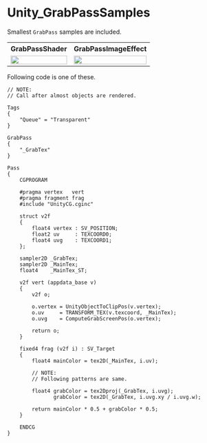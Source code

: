 # Unity_GrabPassSamples

Smallest ``GrabPass`` samples are included.

<table>
<tr><th>GrabPassShader</th><th>GrabPassImageEffect</th></tr>
<tr>
<td>
<img src="https://github.com/XJINE/Unity_GrabPassSamples/blob/master/Screenshots/GrabPassShaderSample.jpg" width="100%" height="auto" />
</td>
<td>
<img src="https://github.com/XJINE/Unity_GrabPassSamples/blob/master/Screenshots/GrabPassImageEffect.jpg" width="100%" height="auto" />
</td>
</tr>
</table>

Following code is one of these.

```shader
// NOTE:
// Call after almost objects are rendered.

Tags
{
    "Queue" = "Transparent"
}

GrabPass
{
    "_GrabTex"
}

Pass
{
    CGPROGRAM

    #pragma vertex   vert
    #pragma fragment frag
    #include "UnityCG.cginc"

    struct v2f
    {
        float4 vertex : SV_POSITION;
        float2 uv     : TEXCOORD0;
        float4 uvg    : TEXCOORD1;
    };

    sampler2D _GrabTex;
    sampler2D _MainTex;
    float4    _MainTex_ST;
    
    v2f vert (appdata_base v)
    {
        v2f o;

        o.vertex = UnityObjectToClipPos(v.vertex);
        o.uv     = TRANSFORM_TEX(v.texcoord, _MainTex);
        o.uvg    = ComputeGrabScreenPos(o.vertex);

        return o;
    }
    
    fixed4 frag (v2f i) : SV_Target
    {
        float4 mainColor = tex2D(_MainTex, i.uv);

        // NOTE:
        // Following patterns are same.

        float4 grabColor = tex2Dproj(_GrabTex, i.uvg);
               grabColor = tex2D(_GrabTex, i.uvg.xy / i.uvg.w);

        return mainColor * 0.5 + grabColor * 0.5;
    }

    ENDCG
}
```